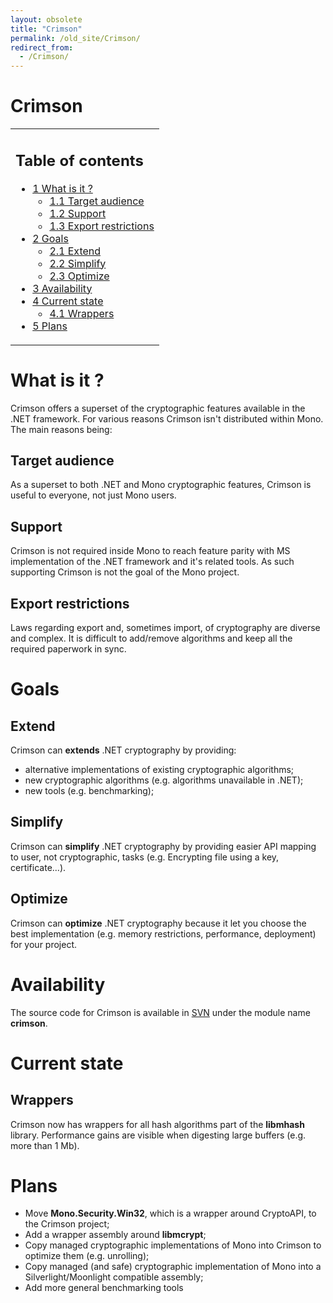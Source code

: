 ```yaml
---
layout: obsolete
title: "Crimson"
permalink: /old_site/Crimson/
redirect_from:
  - /Crimson/
---
```


Crimson
=======

<table>
<col width="100%" />
<tbody>
<tr class="odd">
<td align="left"><h2>Table of contents</h2>
<ul>
<li><a href="#What_is_it_.3F">1 What is it ?</a>
<ul>
<li><a href="#Target_audience">1.1 Target audience</a></li>
<li><a href="#Support">1.2 Support</a></li>
<li><a href="#Export_restrictions">1.3 Export restrictions</a></li>
</ul></li>
<li><a href="#Goals">2 Goals</a>
<ul>
<li><a href="#Extend">2.1 Extend</a></li>
<li><a href="#Simplify">2.2 Simplify</a></li>
<li><a href="#Optimize">2.3 Optimize</a></li>
</ul></li>
<li><a href="#Availability">3 Availability</a></li>
<li><a href="#Current_state">4 Current state</a>
<ul>
<li><a href="#Wrappers">4.1 Wrappers</a></li>
</ul></li>
<li><a href="#Plans">5 Plans</a></li>
</ul></td>
</tr>
</tbody>
</table>

What is it ?
============

Crimson offers a superset of the cryptographic features available in the .NET framework. For various reasons Crimson isn't distributed within Mono. The main reasons being:

Target audience
---------------

As a superset to both .NET and Mono cryptographic features, Crimson is useful to everyone, not just Mono users.

Support
-------

Crimson is not required inside Mono to reach feature parity with MS implementation of the .NET framework and it's related tools. As such supporting Crimson is not the goal of the Mono project.

Export restrictions
-------------------

Laws regarding export and, sometimes import, of cryptography are diverse and complex. It is difficult to add/remove algorithms and keep all the required paperwork in sync.

Goals
=====

Extend
------

Crimson can **extends** .NET cryptography by providing:

-   alternative implementations of existing cryptographic algorithms;
-   new cryptographic algorithms (e.g. algorithms unavailable in .NET);
-   new tools (e.g. benchmarking);

Simplify
--------

Crimson can **simplify** .NET cryptography by providing easier API mapping to user, not cryptographic, tasks (e.g. Encrypting file using a key, certificate...).

Optimize
--------

Crimson can **optimize** .NET cryptography because it let you choose the best implementation (e.g. memory restrictions, performance, deployment) for your project.

Availability
============

The source code for Crimson is available in [SVN]({{site.github.url}}/old_site/SourceCodeRepository) under the module name **crimson**.

Current state
=============

Wrappers
--------

Crimson now has wrappers for all hash algorithms part of the **libmhash** library. Performance gains are visible when digesting large buffers (e.g. more than 1 Mb).

Plans
=====

-   Move **Mono.Security.Win32**, which is a wrapper around CryptoAPI, to the Crimson project;
-   Add a wrapper assembly around **libmcrypt**;
-   Copy managed cryptographic implementations of Mono into Crimson to optimize them (e.g. unrolling);
-   Copy managed (and safe) cryptographic implementation of Mono into a Silverlight/Moonlight compatible assembly;
-   Add more general benchmarking tools


